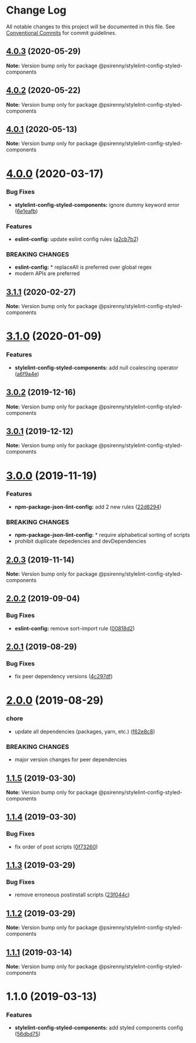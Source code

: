 # Change Log

All notable changes to this project will be documented in this file.
See [Conventional Commits](https://conventionalcommits.org) for commit guidelines.

## [4.0.3](http://github.com/psirenny/monorepo/tree/master/packages/stylelint-config-styled-components/compare/@psirenny/stylelint-config-styled-components@4.0.0...@psirenny/stylelint-config-styled-components@4.0.3) (2020-05-29)

**Note:** Version bump only for package @psirenny/stylelint-config-styled-components





## [4.0.2](http://github.com/psirenny/monorepo/tree/master/packages/stylelint-config-styled-components/compare/@psirenny/stylelint-config-styled-components@4.0.0...@psirenny/stylelint-config-styled-components@4.0.2) (2020-05-22)

**Note:** Version bump only for package @psirenny/stylelint-config-styled-components





## [4.0.1](http://github.com/psirenny/monorepo/tree/master/packages/stylelint-config-styled-components/compare/@psirenny/stylelint-config-styled-components@4.0.0...@psirenny/stylelint-config-styled-components@4.0.1) (2020-05-13)

**Note:** Version bump only for package @psirenny/stylelint-config-styled-components





# [4.0.0](http://github.com/psirenny/monorepo/tree/master/packages/stylelint-config-styled-components/compare/@psirenny/stylelint-config-styled-components@3.1.1...@psirenny/stylelint-config-styled-components@4.0.0) (2020-03-17)


### Bug Fixes

* **stylelint-config-styled-components:** ignore dummy keyword error ([6e1eafb](http://github.com/psirenny/monorepo/tree/master/packages/stylelint-config-styled-components/commit/6e1eafb57f050b5e43ee77e7ef584831b1768bd8))


### Features

* **eslint-config:** update eslint config rules ([a2cb7b2](http://github.com/psirenny/monorepo/tree/master/packages/stylelint-config-styled-components/commit/a2cb7b2199a9eadbf5f6040d7e1235480f115780))


### BREAKING CHANGES

* **eslint-config:** * replaceAll is preferred over global regex
* modern APIs are preferred





## [3.1.1](http://github.com/psirenny/monorepo/tree/master/packages/stylelint-config-styled-components/compare/@psirenny/stylelint-config-styled-components@3.1.0...@psirenny/stylelint-config-styled-components@3.1.1) (2020-02-27)

**Note:** Version bump only for package @psirenny/stylelint-config-styled-components





# [3.1.0](http://github.com/psirenny/monorepo/tree/master/packages/stylelint-config-styled-components/compare/@psirenny/stylelint-config-styled-components@3.0.2...@psirenny/stylelint-config-styled-components@3.1.0) (2020-01-09)


### Features

* **stylelint-config-styled-components:** add null coalescing operator ([a6f9a4e](http://github.com/psirenny/monorepo/tree/master/packages/stylelint-config-styled-components/commit/a6f9a4ec3bfc5a75b1392d8e38c7432766883978))





## [3.0.2](http://github.com/psirenny/monorepo/tree/master/packages/stylelint-config-styled-components/compare/@psirenny/stylelint-config-styled-components@3.0.1...@psirenny/stylelint-config-styled-components@3.0.2) (2019-12-16)

**Note:** Version bump only for package @psirenny/stylelint-config-styled-components





## [3.0.1](http://github.com/psirenny/monorepo/tree/master/packages/stylelint-config-styled-components/compare/@psirenny/stylelint-config-styled-components@3.0.0...@psirenny/stylelint-config-styled-components@3.0.1) (2019-12-12)

**Note:** Version bump only for package @psirenny/stylelint-config-styled-components





# [3.0.0](http://github.com/psirenny/monorepo/tree/master/packages/stylelint-config-styled-components/compare/@psirenny/stylelint-config-styled-components@2.0.3...@psirenny/stylelint-config-styled-components@3.0.0) (2019-11-19)


### Features

* **npm-package-json-lint-config:** add 2 new rules ([22d8294](http://github.com/psirenny/monorepo/tree/master/packages/stylelint-config-styled-components/commit/22d82944175374b223c9b531d0e612c66755c8fe))


### BREAKING CHANGES

* **npm-package-json-lint-config:** * require alphabetical sorting of scripts
* prohibit duplicate depedencies and devDependencies





## [2.0.3](http://github.com/psirenny/monorepo/tree/master/packages/stylelint-config-styled-components/compare/@psirenny/stylelint-config-styled-components@2.0.2...@psirenny/stylelint-config-styled-components@2.0.3) (2019-11-14)

**Note:** Version bump only for package @psirenny/stylelint-config-styled-components





## [2.0.2](http://github.com/psirenny/monorepo/tree/master/packages/stylelint-config-styled-components/compare/@psirenny/stylelint-config-styled-components@2.0.1...@psirenny/stylelint-config-styled-components@2.0.2) (2019-09-04)


### Bug Fixes

* **eslint-config:** remove sort-import rule ([00818d2](http://github.com/psirenny/monorepo/tree/master/packages/stylelint-config-styled-components/commit/00818d2))





## [2.0.1](http://github.com/psirenny/monorepo/tree/master/packages/stylelint-config-styled-components/compare/@psirenny/stylelint-config-styled-components@2.0.0...@psirenny/stylelint-config-styled-components@2.0.1) (2019-08-29)


### Bug Fixes

* fix peer dependency versions ([4c297df](http://github.com/psirenny/monorepo/tree/master/packages/stylelint-config-styled-components/commit/4c297df))





# [2.0.0](http://github.com/psirenny/monorepo/tree/master/packages/stylelint-config-styled-components/compare/@psirenny/stylelint-config-styled-components@1.3.0...@psirenny/stylelint-config-styled-components@2.0.0) (2019-08-29)


### chore

* update all dependencies (packages, yarn, etc.) ([f62e8c8](http://github.com/psirenny/monorepo/tree/master/packages/stylelint-config-styled-components/commit/f62e8c8))


### BREAKING CHANGES

* major version changes for peer dependencies





## [1.1.5](https://github.com/psirenny/monorepo/tree/master/packages/stylelint-config-styled-components/compare/@psirenny/stylelint-config-styled-components@1.1.4...@psirenny/stylelint-config-styled-components@1.1.5) (2019-03-30)

**Note:** Version bump only for package @psirenny/stylelint-config-styled-components





## [1.1.4](https://github.com/psirenny/monorepo/tree/master/packages/stylelint-config-styled-components/compare/@psirenny/stylelint-config-styled-components@1.1.3...@psirenny/stylelint-config-styled-components@1.1.4) (2019-03-30)


### Bug Fixes

* fix order of post scripts ([0f73260](https://github.com/psirenny/monorepo/tree/master/packages/stylelint-config-styled-components/commit/0f73260))





## [1.1.3](https://github.com/psirenny/monorepo/tree/master/packages/stylelint-config-styled-components/compare/@psirenny/stylelint-config-styled-components@1.1.2...@psirenny/stylelint-config-styled-components@1.1.3) (2019-03-29)


### Bug Fixes

* remove erroneous postinstall scripts ([23f044c](https://github.com/psirenny/monorepo/tree/master/packages/stylelint-config-styled-components/commit/23f044c))





## [1.1.2](https://github.com/psirenny/monorepo/tree/master/packages/stylelint-config-styled-components/compare/@psirenny/stylelint-config-styled-components@1.1.1...@psirenny/stylelint-config-styled-components@1.1.2) (2019-03-29)

**Note:** Version bump only for package @psirenny/stylelint-config-styled-components





## [1.1.1](https://github.com/psirenny/monorepo/tree/master/packages/stylelint-config-styled-components/compare/@psirenny/stylelint-config-styled-components@1.1.0...@psirenny/stylelint-config-styled-components@1.1.1) (2019-03-14)

**Note:** Version bump only for package @psirenny/stylelint-config-styled-components





# 1.1.0 (2019-03-13)


### Features

* **stylelint-config-styled-components:** add styled components config ([56dbd75](https://github.com/psirenny/monorepo/tree/master/packages/stylelint-config-styled-components/commit/56dbd75))
